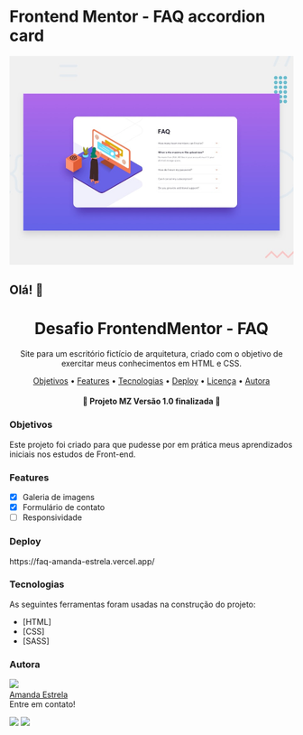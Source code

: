 # Frontend Mentor - FAQ accordion card

![Design preview for the FAQ accordion card coding challenge](./design/desktop-preview.jpg)

## Olá! 👋

<h1 align="center">Desafio FrontendMentor - FAQ</h1>

<p align="center">Site para um escritório fictício de arquitetura, criado com o objetivo de exercitar meus conhecimentos em HTML e CSS.</p>

<p align="center">
 <a href="#objetivos">Objetivos</a> •
 <a href="#features">Features</a> • 
 <a href="#tecnologias">Tecnologias</a> • 
 <a href="#deploy">Deploy</a> •
 <a href="#licenc-a">Licença</a> • 
 <a href="#autora">Autora</a>
</p>

<h4 align="center"> 
	🏡  Projeto MZ Versão 1.0 finalizada  🏡
</h4>

### Objetivos

Este projeto foi criado para que pudesse por em prática meus aprendizados iniciais nos estudos de Front-end.  

### Features

- [x] Galeria de imagens
- [x] Formulário de contato
- [ ] Responsividade

### Deploy

<p>
  https://faq-amanda-estrela.vercel.app/
</p>



### Tecnologias

As seguintes ferramentas foram usadas na construção do projeto:

- [HTML]
- [CSS]
- [SASS]


### Autora

<img width=150px src="https://github.com/amanda-estrela.png"><br>
[Amanda Estrela](https://github.com/amanda-estrela)<br>
Entre em contato!

 
  <a href = "mailto:efernandes.amanda@gmail.com"><img src="https://img.shields.io/badge/-Gmail-%23333?style=for-the-badge&logo=gmail&logoColor=white" target="_blank"></a>
  <a href="https://www.linkedin.com/in/amandaestrela" target="_blank"><img src="https://img.shields.io/badge/-LinkedIn-%230077B5?style=for-the-badge&logo=linkedin&logoColor=white" target="_blank"></a> 


